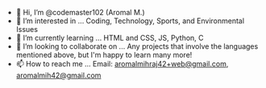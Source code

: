 - 👋 Hi, I’m @codemaster102 (Aromal M.)
- 👀 I’m interested in ... Coding, Technology, Sports, and Environmental Issues 
- 🌱 I’m currently learning ... HTML and CSS, JS, Python, C
- 💞️ I’m looking to collaborate on ... Any projects that involve the languages mentioned above, but I'm happy to learn many more!
- 📫 How to reach me ... Email: aromalmihraj42+web@gmail.com, aromalmih42@gmail.com 

<!---
codemaster102/codemaster102 is a ✨ special ✨ repository because its `README.md` (this file) appears on your GitHub profile.
You can click the Preview link to take a look at your changes.
--->
